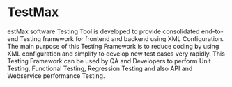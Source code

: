 # TestMax #
estMax software Testing Tool is developed to provide consolidated end-to-end Testing framework for frontend and backend using XML Configuration. The main purpose of this Testing Framework is to reduce coding by using XML configuration and simplify to develop new test cases very rapidly. This Testing Framework can be used by QA and Developers to perform Unit Testing, Functional Testing, Regression Testing and also API and Webservice performance Testing.
